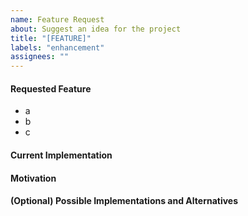 ```yaml
---
name: Feature Request
about: Suggest an idea for the project
title: "[FEATURE]"
labels: "enhancement"
assignees: ""
---
```


#### Requested Feature

<!-- Concisely describe the behavior you are requesting here -->

<!-- Describe any details in point form here -->

- a
- b
- c

#### Current Implementation

<!-- Describe the current implementation here -->

#### Motivation

<!-- Explain why this feature would benefit users and/or maintainers -->

#### (Optional) Possible Implementations and Alternatives

<!-- Describe any possible implementations or alternatives you have considered -->